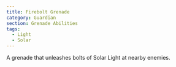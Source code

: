 ```yaml
---
title: Firebolt Grenade
category: Guardian
section: Grenade Abilities
tags:
  - Light
  - Solar
---
```


A grenade that unleashes bolts of Solar Light at nearby enemies.
